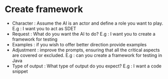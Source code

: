# Create framework


- Character : Assume the AI is an actor and define a role you want to play. E.g : I want you to act as SDET
- Request : What do you want the AI to do? E.g : I want you to create a framework for testing
- Examples : if you wish to offer better direction provide examples
- Adjustment : improve the prompts, ensuring that all the critical aspects are covered or excluded. E.g : can you create a framework for testing in Java
- Type of output : What type of output do you expect? E.g : I want a code snippet
